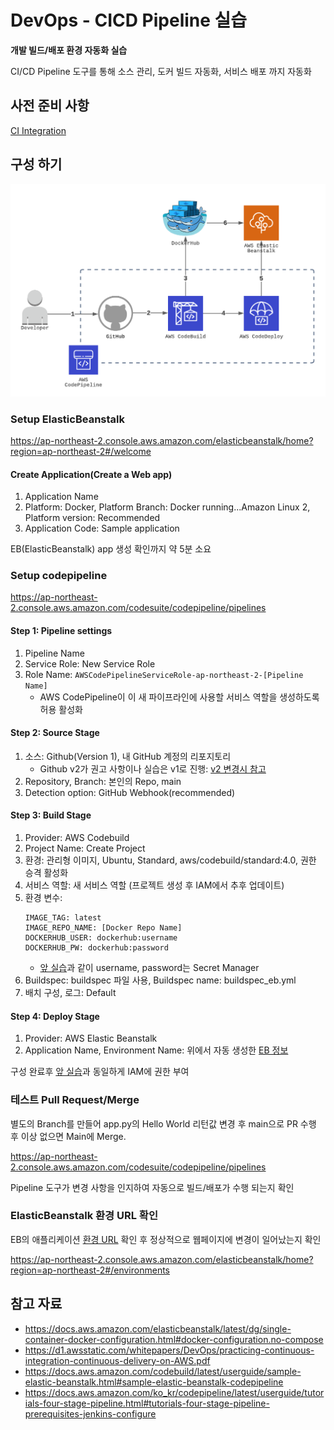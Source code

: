 # DevOps - CICD Pipeline 실습

__개발 빌드/배포 환경 자동화 실습__

CI/CD Pipeline 도구를 통해 소스 관리, 도커 빌드 자동화, 서비스 배포 까지 자동화

## 사전 준비 사항
[CI Integration](../github-aws-codebuild-dockerhub/README.md)

## 구성 하기
![Architecture](./images/system_architecutre.png)

### Setup ElasticBeanstalk

https://ap-northeast-2.console.aws.amazon.com/elasticbeanstalk/home?region=ap-northeast-2#/welcome

#### Create Application(Create a Web app)

1. Application Name
2. Platform: Docker, Platform Branch: Docker running...Amazon Linux 2, Platform version: Recommended
3. Application Code: Sample application

EB(ElasticBeanstalk) app 생성 확인까지 약 5분 소요

### Setup codepipeline

https://ap-northeast-2.console.aws.amazon.com/codesuite/codepipeline/pipelines

#### Step 1: Pipeline settings
1. Pipeline Name
2. Service Role: New Service Role
3. Role Name: `AWSCodePipelineServiceRole-ap-northeast-2-[Pipeline Name]`
   - AWS CodePipeline이 이 새 파이프라인에 사용할 서비스 역할을 생성하도록 허용 활성화
  
#### Step 2: Source Stage
1. 소스: Github(Version 1), 내 GitHub 계정의 리포지토리
   - Github v2가 권고 사항이나 실습은 v1로 진행: [v2 변경시 참고](https://docs.aws.amazon.com/ko_kr/codepipeline/latest/userguide/update-github-action-connections.html)
2. Repository, Branch: 본인의 Repo, main
3. Detection option: GitHub Webhook(recommended)

#### Step 3: Build Stage
1. Provider: AWS Codebuild
2. Project Name: Create Project
3. 환경: 관리형 이미지, Ubuntu, Standard, aws/codebuild/standard:4.0, 권한 승격 활성화
4. 서비스 역할: 새 서비스 역할 (프로젝트 생성 후 IAM에서 추후 업데이트)
5. 환경 변수:
   ```
   IMAGE_TAG: latest
   IMAGE_REPO_NAME: [Docker Repo Name]
   DOCKERHUB_USER: dockerhub:username
   DOCKERHUB_PW: dockerhub:password
   ```
   - [앞 실습](../github-aws-codebuild-dockerhub/README.md#setup-the-codebuild)과 같이 username, password는 Secret Manager
6. Buildspec: buildspec 파일 사용, Buildspec name: buildspec_eb.yml    
7. 배치 구성, 로그: Default

#### Step 4: Deploy Stage
1. Provider: AWS Elastic Beanstalk
2. Application Name, Environment Name: 위에서 자동 생성한 [EB 정보](#create-applicationcreate-a-web-app)

구성 완료후 [앞 실습](../github-aws-codebuild-dockerhub/README.md#add-permission-in-iam-role)과 동일하게 IAM에 권한 부여

### 테스트 Pull Request/Merge 

별도의 Branch를 만들어 app.py의 Hello World 리턴값 변경 후 main으로 PR 수행 후 이상 없으면 Main에 Merge.

https://ap-northeast-2.console.aws.amazon.com/codesuite/codepipeline/pipelines

Pipeline 도구가 변경 사항을 인지하여 자동으로 빌드/배포가 수행 되는지 확인

### ElasticBeanstalk 환경 URL 확인 

EB의 애플리케이션 [환경 URL](#create-applicationcreate-a-web-app) 확인 후 정상적으로 웹페이지에 변경이 일어났는지 확인

https://ap-northeast-2.console.aws.amazon.com/elasticbeanstalk/home?region=ap-northeast-2#/environments


## 참고 자료

- https://docs.aws.amazon.com/elasticbeanstalk/latest/dg/single-container-docker-configuration.html#docker-configuration.no-compose
- https://d1.awsstatic.com/whitepapers/DevOps/practicing-continuous-integration-continuous-delivery-on-AWS.pdf
- https://docs.aws.amazon.com/codebuild/latest/userguide/sample-elastic-beanstalk.html#sample-elastic-beanstalk-codepipeline
- https://docs.aws.amazon.com/ko_kr/codepipeline/latest/userguide/tutorials-four-stage-pipeline.html#tutorials-four-stage-pipeline-prerequisites-jenkins-configure